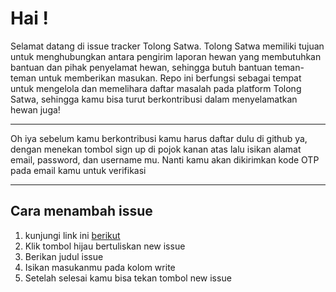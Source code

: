 # Hai !
Selamat datang di issue tracker Tolong Satwa. Tolong Satwa memiliki tujuan untuk menghubungkan antara pengirim laporan hewan yang membutuhkan bantuan dan pihak penyelamat hewan, sehingga butuh bantuan teman-teman untuk memberikan masukan. Repo ini berfungsi sebagai tempat untuk mengelola dan memelihara daftar masalah pada platform Tolong Satwa, sehingga kamu bisa turut berkontribusi dalam menyelamatkan hewan juga!

------------


Oh iya sebelum kamu berkontribusi kamu harus daftar dulu di github ya, dengan menekan tombol sign up di pojok kanan atas lalu isikan alamat email, password, dan username mu. Nanti kamu akan dikirimkan kode OTP pada email kamu untuk verifikasi

------------

## Cara menambah issue
1. kunjungi link ini [berikut](https://github.com/lazuardi100/tolong-satwa-issues/issues "berikut")
2. Klik tombol hijau bertuliskan new issue
3. Berikan judul issue
4. Isikan masukanmu pada kolom write
5. Setelah selesai kamu bisa tekan tombol new issue
